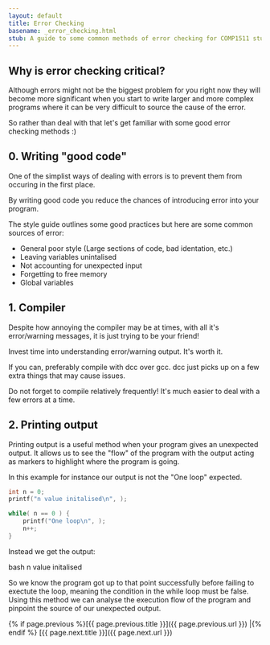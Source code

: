 ```yaml
---
layout: default
title: Error Checking
basename: _error_checking.html
stub: A guide to some common methods of error checking for COMP1511 students
---
```


## Why is error checking critical?

Although errors might not be the biggest problem for you right now they will become more significant when you start to write larger and more complex programs where it can be very difficult to source the cause of the error.

So rather than deal with that let's get familiar with some good error checking methods :)

## 0. Writing "good code"

One of the simplist ways of dealing with errors is to prevent them from occuring in the first place.

By writing good code you reduce the chances of introducing error into your program.

The style guide outlines some good practices but here are some common sources of error:

* General poor style (Large sections of code, bad identation, etc.)
* Leaving variables unintalised
* Not accounting for unexpected input
* Forgetting to free memory
* Global variables

## 1. Compiler

Despite how annoying the compiler may be at times, with all it's error/warning messages, it is just trying to be your friend!

Invest time into understanding error/warning output. It's worth it.

If you can, preferably compile with dcc over gcc. dcc just picks up on a few extra things that may cause issues.

Do not forget to compile relatively frequently! It's much easier to deal with a few errors at a time.

## 2. Printing output

Printing output is a useful method when your program gives an unexpected output. It allows us to see the "flow" of the program with the output acting as markers to highlight where the program is going.

In this example for instance our output is not the "One loop" expected.

```c
int n = 0;
printf("n value initalised\n", );

while( n == 0 ) {
    printf("One loop\n", );
    n++;
}
```
Instead we get the output:

bash n value initalised

So we know the program got up to that point successfully before failing to exectute the loop, meaning the condition in the while loop must be false. Using this method we can analyse the execution flow of the program and pinpoint the source of our unexpected output.



{% if page.previous %}[{{ page.previous.title }}]({{ page.previous.url }})
\|{% endif %} [{{ page.next.title }}]({{ page.next.url }})
